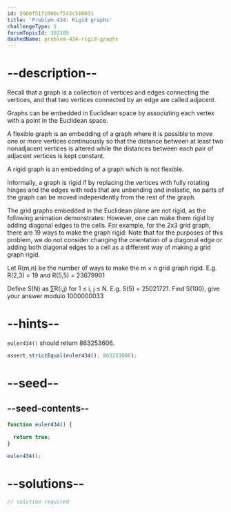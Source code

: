 ```yaml
---
id: 5900f51f1000cf542c510031
title: 'Problem 434: Rigid graphs'
challengeType: 5
forumTopicId: 302105
dashedName: problem-434-rigid-graphs
---
```


# --description--

Recall that a graph is a collection of vertices and edges connecting the vertices, and that two vertices connected by an edge are called adjacent.

Graphs can be embedded in Euclidean space by associating each vertex with a point in the Euclidean space.

A flexible graph is an embedding of a graph where it is possible to move one or more vertices continuously so that the distance between at least two nonadjacent vertices is altered while the distances between each pair of adjacent vertices is kept constant.

A rigid graph is an embedding of a graph which is not flexible.

Informally, a graph is rigid if by replacing the vertices with fully rotating hinges and the edges with rods that are unbending and inelastic, no parts of the graph can be moved independently from the rest of the graph.

The grid graphs embedded in the Euclidean plane are not rigid, as the following animation demonstrates: However, one can make them rigid by adding diagonal edges to the cells. For example, for the 2x3 grid graph, there are 19 ways to make the graph rigid: Note that for the purposes of this problem, we do not consider changing the orientation of a diagonal edge or adding both diagonal edges to a cell as a different way of making a grid graph rigid.

Let R(m,n) be the number of ways to make the m × n grid graph rigid. E.g. R(2,3) = 19 and R(5,5) = 23679901

Define S(N) as ∑R(i,j) for 1 ≤ i, j ≤ N. E.g. S(5) = 25021721. Find S(100), give your answer modulo 1000000033

# --hints--

`euler434()` should return 863253606.

```js
assert.strictEqual(euler434(), 863253606);
```

# --seed--

## --seed-contents--

```js
function euler434() {

  return true;
}

euler434();
```

# --solutions--

```js
// solution required
```
